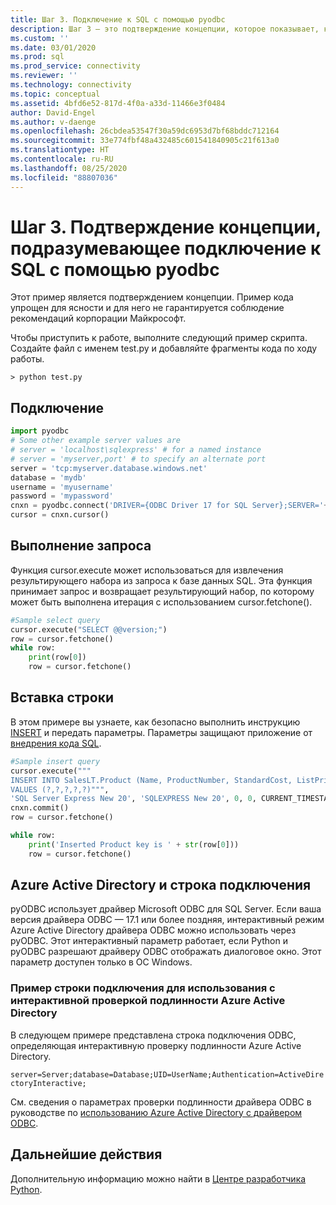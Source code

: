 ```yaml
---
title: Шаг 3. Подключение к SQL с помощью pyodbc
description: Шаг 3 — это подтверждение концепции, которое показывает, как можно подключиться к SQL Server с помощью Python и pyODBC. В этих простых примерах демонстрируется выделение и вставка данных.
ms.custom: ''
ms.date: 03/01/2020
ms.prod: sql
ms.prod_service: connectivity
ms.reviewer: ''
ms.technology: connectivity
ms.topic: conceptual
ms.assetid: 4bfd6e52-817d-4f0a-a33d-11466e3f0484
author: David-Engel
ms.author: v-daenge
ms.openlocfilehash: 26cbdea53547f30a59dc6953d7bf68bddc712164
ms.sourcegitcommit: 33e774fbf48a432485c601541840905c21f613a0
ms.translationtype: HT
ms.contentlocale: ru-RU
ms.lasthandoff: 08/25/2020
ms.locfileid: "88807036"
---
```

# <a name="step-3-proof-of-concept-connecting-to-sql-using-pyodbc"></a>Шаг 3. Подтверждение концепции, подразумевающее подключение к SQL с помощью pyodbc

Этот пример является подтверждением концепции. Пример кода упрощен для ясности и для него не гарантируется соблюдение рекомендаций корпорации Майкрософт.  

Чтобы приступить к работе, выполните следующий пример скрипта. Создайте файл с именем test.py и добавляйте фрагменты кода по ходу работы. 

```
> python test.py
```
  
## <a name="connect"></a>Подключение  
  
```python
import pyodbc 
# Some other example server values are
# server = 'localhost\sqlexpress' # for a named instance
# server = 'myserver,port' # to specify an alternate port
server = 'tcp:myserver.database.windows.net' 
database = 'mydb' 
username = 'myusername' 
password = 'mypassword' 
cnxn = pyodbc.connect('DRIVER={ODBC Driver 17 for SQL Server};SERVER='+server+';DATABASE='+database+';UID='+username+';PWD='+ password)
cursor = cnxn.cursor()

```  
  
  
## <a name="run-query"></a>Выполнение запроса  
  
Функция cursor.execute может использоваться для извлечения результирующего набора из запроса к базе данных SQL. Эта функция принимает запрос и возвращает результирующий набор, по которому может быть выполнена итерация с использованием cursor.fetchone().
  
  
```python
#Sample select query
cursor.execute("SELECT @@version;") 
row = cursor.fetchone() 
while row: 
    print(row[0])
    row = cursor.fetchone()

```  
  
## <a name="insert-a-row"></a>Вставка строки  
  
В этом примере вы узнаете, как безопасно выполнить инструкцию [INSERT](../../../t-sql/statements/insert-transact-sql.md) и передать параметры. Параметры защищают приложение от [внедрения кода SQL](../../../relational-databases/tables/primary-and-foreign-key-constraints.md).    
  
  
```python
#Sample insert query
cursor.execute("""
INSERT INTO SalesLT.Product (Name, ProductNumber, StandardCost, ListPrice, SellStartDate) 
VALUES (?,?,?,?,?)""",
'SQL Server Express New 20', 'SQLEXPRESS New 20', 0, 0, CURRENT_TIMESTAMP) 
cnxn.commit()
row = cursor.fetchone()

while row: 
    print('Inserted Product key is ' + str(row[0]))
    row = cursor.fetchone()
```  

## <a name="azure-active-directory-and-the-connection-string"></a>Azure Active Directory и строка подключения

pyODBC использует драйвер Microsoft ODBC для SQL Server.
Если ваша версия драйвера ODBC — 17.1 или более поздняя, интерактивный режим Azure Active Directory драйвера ODBC можно использовать через pyODBC.
Этот интерактивный параметр работает, если Python и pyODBC разрешают драйверу ODBC отображать диалоговое окно. Этот параметр доступен только в ОС Windows. 

### <a name="example-connection-string-for-azure-active-directory-interactive-authentication"></a>Пример строки подключения для использования с интерактивной проверкой подлинности Azure Active Directory

В следующем примере представлена строка подключения ODBC, определяющая интерактивную проверку подлинности Azure Active Directory.

`server=Server;database=Database;UID=UserName;Authentication=ActiveDirectoryInteractive;`

См. сведения о параметрах проверки подлинности драйвера ODBC в руководстве по [использованию Azure Active Directory с драйвером ODBC](../../odbc/using-azure-active-directory.md#new-andor-modified-dsn-and-connection-string-keywords).

## <a name="next-steps"></a>Дальнейшие действия
  
Дополнительную информацию можно найти в [Центре разработчика Python](https://azure.microsoft.com/develop/python/).
